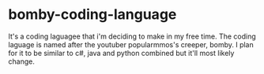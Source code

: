 # bomby-coding-language
It's a coding laguagee that i'm deciding to make in my free time. The coding laguage is named after the youtuber popularmmos's creeper, bomby. I plan for it to be similar to c#, java and python combined but it'll most likely change.
